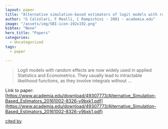 ```yaml
---
layout: paper
title: "Alternative simulation-based estimators of logit models with random effects"
author: "G Calzolari, F Mealli, C Rampichini - 2001 - academia.edu"
image: "/assets/img/SBI-icon-192x192.png"
bibtex: "None"
hero_title: "Papers"
categories:
  - Uncategorized
tags:
  - paper

---
```

>Logit models with random effects are now widely used in applied Statistics and Econometrics. They usually lead to intractable likelihood functions, as they involve integrals without …

Link to paper: [https://www.academia.edu/download/49307773/Alternative_Simulation-Based_Estimators_20161002-8326-y9bxk1.pdf](https://www.academia.edu/download/49307773/Alternative_Simulation-Based_Estimators_20161002-8326-y9bxk1.pdf)

[cited by](https://scholar.google.com/scholar?cites=10434138472051799190&as_sdt=2005&sciodt=0,5&hl=en&num=20)

